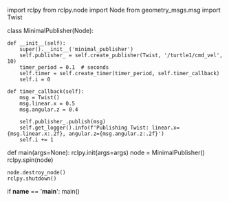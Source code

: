 import rclpy
from rclpy.node import Node
from geometry_msgs.msg import Twist

class MinimalPublisher(Node):

    def __init__(self):
        super().__init__('minimal_publisher')
        self.publisher_ = self.create_publisher(Twist, '/turtle1/cmd_vel', 10)
        timer_period = 0.1  # seconds
        self.timer = self.create_timer(timer_period, self.timer_callback)
        self.i = 0

    def timer_callback(self):
        msg = Twist()
        msg.linear.x = 0.5
        msg.angular.z = 0.4

        self.publisher_.publish(msg)
        self.get_logger().info(f'Publishing Twist: linear.x={msg.linear.x:.2f}, angular.z={msg.angular.z:.2f}')
        self.i += 1

def main(args=None):
    rclpy.init(args=args)
    node = MinimalPublisher()
    rclpy.spin(node)

    node.destroy_node()
    rclpy.shutdown()

if __name__ == '__main__':
    main()
